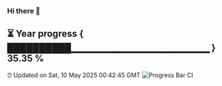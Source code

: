 ### Hi there 👋
⏳ Year progress { ██████████▁▁▁▁▁▁▁▁▁▁▁▁▁▁▁▁▁▁▁▁ } 35.35 %
---
⏰ Updated on Sat, 10 May 2025 00:42:45 GMT
![Progress Bar CI](https://github.com/Moyi321/Moyi321/workflows/Progress%20Bar%20CI/badge.svg)

